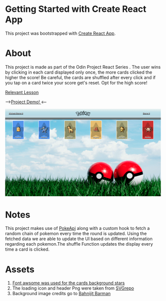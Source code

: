 # Getting Started with Create React App

This project was bootstrapped with [Create React App](https://github.com/facebook/create-react-app).

# About

This project is made as part of the Odin Project React Series . The user wins by clicking in each card displayed only once, the more cards clicked the higher the score! Be careful, the cards are shuffled after every click and if you tap on a card twice your score get's reset. Opt for the high score!

<a href="https://www.theodinproject.com/lessons/node-path-javascript-memory-card">Relevant Lesson</a>

--><a href="https://kiwasthal.github.io/memory-card/">Project Demo! </a> <--

<img src='./src/components/assets/preview.png' alt='game-preview'>

# Notes

This project makes use of <a href="https://pokeapi.co/">PokeApi</a> along with a custom hook to fetch a random chain of pokemon every time the round is updated. Using the fetched data we are able to update the UI based on different information regarding each pokemon.The shuffle Function updates the display every time a card is clicked.

# Assets

<ol>
  <li><a href="https://fontawesome.com/">Font awsome was used for the cards background stars</a></li>
  <li>The loading icon and header Png were taken from <a href="https://www.svgrepo.com/">SVGrepo</a> </li>
  <li>Background image credits go to <a href="https://unsplash.com/@bahnijitb">Bahnijit Barman</a></li>
</ol>
